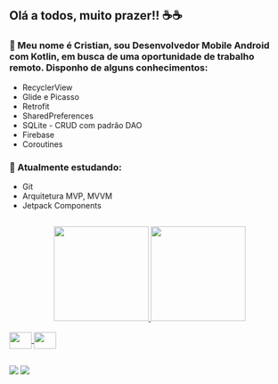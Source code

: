 ## Olá a todos, muito prazer!! ☕☕

### 💬 Meu nome é Cristian, sou Desenvolvedor Mobile Android com Kotlin, em busca de uma oportunidade de trabalho remoto. Disponho de alguns conhecimentos:
* RecyclerView 
* Glide e Picasso
* Retrofit
* SharedPreferences
* SQLite - CRUD com padrão DAO
* Firebase
* Coroutines

### 🌱 Atualmente estudando:
* Git
* Arquitetura MVP, MVVM
* Jetpack Components
##
<div align="center">
  <a href="https://github.com/cristianbragaa">
  <img height="170em" widht:"42%" src="https://github-readme-stats.vercel.app/api?username=cristianbragaa&show_icons=true&theme=dark&include_all_commits=true&count_private=true"/>
  <img height="170em" widht:"42%" src="https://github-readme-stats.vercel.app/api/top-langs/?username=cristianbragaa&layout=compact&langs_count=7&theme=dark"/>
</div>

<div style="display: inline_block"><br>
  <img align="center" height="30" width="40" src="https://cdn.jsdelivr.net/gh/devicons/devicon/icons/kotlin/kotlin-original.svg" >
  <img align="center" height="30" width="40" src="https://cdn.jsdelivr.net/gh/devicons/devicon/icons/java/java-original.svg">
</div>

##

<div> 
  <a href="https://instagram.com/__cristianbraga/" target="_blank"><img src="https://img.shields.io/badge/-Instagram-%23E4405F?style=for-the-badge&logo=instagram&logoColor=white" target="_blank"></a>
  <a href="https://www.linkedin.com/in/cristianbragadev/" target="_blank"><img src="https://img.shields.io/badge/-LinkedIn-%230077B5?style=for-the-badge&logo=linkedin&logoColor=white" target="_blank"></a> 
</div>
